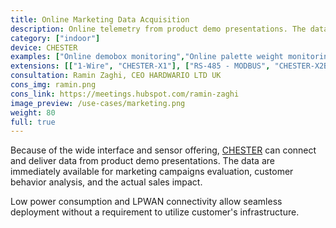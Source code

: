 ```yaml
---
title: Online Marketing Data Acquisition
description: Online telemetry from product demo presentations. The data are immediately available for marketing campaigns evaluation, customer behavior analysis, and the actual sales impact.
category: ["indoor"]
device: CHESTER
examples: ["Online demobox monitoring","Online palette weight monitoring","Smart shelf with the focus on printed electronics application"]
extensions: [["1-Wire", "CHESTER-X1"], ["RS-485 - MODBUS", "CHESTER-X2B"], ["Analog/digital inputs", "CHESTER-X0C"], ["TTL/CMOS UART", "CHESTER-X2A"], ["Weight scale", "CHESTER-X6"]]
consultation: Ramin Zaghi, CEO HARDWARIO LTD UK
cons_img: ramin.png
cons_link: https://meetings.hubspot.com/ramin-zaghi
image_preview: /use-cases/marketing.png
weight: 80
full: true
---
```


Because of the wide interface and sensor offering, [CHESTER](/chester/) can connect and deliver data from product demo presentations. The data are immediately available for marketing campaigns evaluation, customer behavior analysis, and the actual sales impact.

Low power consumption and LPWAN connectivity allow seamless deployment without a requirement to utilize customer's infrastructure.

<br/>
